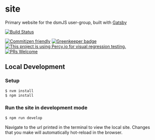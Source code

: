 # site

Primary website for the dsmJS user-group, built with [Gatsby](https://www.gatsbyjs.org/)

[![Build Status](https://img.shields.io/travis/dsmjs/site.svg?style=flat&branch=master)](https://travis-ci.org/dsmjs/site)

[![Commitizen friendly](https://img.shields.io/badge/commitizen-friendly-brightgreen.svg)](http://commitizen.github.io/cz-cli/)
[![Greenkeeper badge](https://badges.greenkeeper.io/dsmjs/site.svg)](https://greenkeeper.io/)
[![This project is using Percy.io for visual regression testing.](https://percy.io/static/images/percy-badge.svg)](https://percy.io/dsmjs/site)
[![PRs Welcome][PRs-badge]][PRs-link]

## Local Development

### Setup

```sh
$ nvm install
$ npm install
```

### Run the site in development mode

```sh
$ npm run develop
```

Navigate to the url printed in the terminal to view the local site. Changes that
you make will automatically hot-reload in the browser.

[PRs-link]: http://makeapullrequest.com
[PRs-badge]: https://img.shields.io/badge/PRs-welcome-brightgreen.svg

